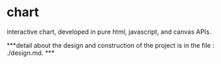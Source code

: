# chart
interactive chart, developed in pure html, javascript, and canvas APIs. 

***detail about the design and construction of the project is in the file : ./design.md. *** 
